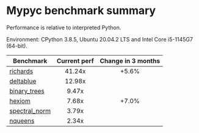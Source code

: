 # Mypyc benchmark summary

Performance is relative to interpreted Python.

Environment: CPython 3.8.5, Ubuntu 20.04.2 LTS and Intel Core i5-1145G7 (64-bit).

| Benchmark | Current perf | Change in 3 months |
| --- | :---: | :---: |
| [richards](benchmarks/richards.md) | 41.24x | +5.6% |
| [deltablue](benchmarks/deltablue.md) | 12.98x |  |
| [binary_trees](benchmarks/binary_trees.md) | 9.47x |  |
| [hexiom](benchmarks/hexiom.md) | 7.68x | +7.0% |
| [spectral_norm](benchmarks/spectral_norm.md) | 3.79x |  |
| [nqueens](benchmarks/nqueens.md) | 2.34x |  |
